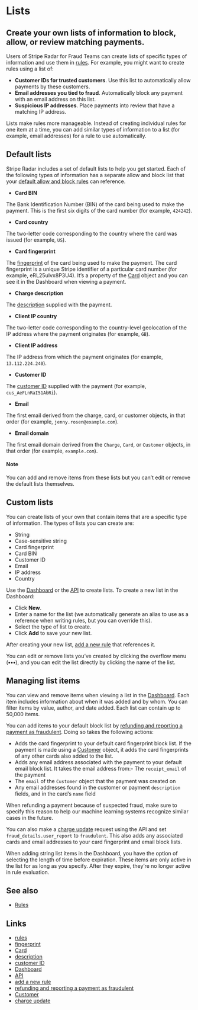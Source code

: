# Lists

## Create your own lists of information to block, allow, or review matching payments.

Users of Stripe Radar for Fraud Teams can create lists of specific types of
information and use them in [rules](https://docs.stripe.com/radar/rules). For
example, you might want to create rules using a list of:

- **Customer IDs for trusted customers**. Use this list to automatically allow
payments by these customers.
- **Email addresses you tied to fraud**. Automatically block any payment with an
email address on this list.
- **Suspicious IP addresses**. Place payments into review that have a matching
IP address.

Lists make rules more manageable. Instead of creating individual rules for one
item at a time, you can add similar types of information to a list (for example,
email addresses) for a rule to use automatically.

## Default lists

Stripe Radar includes a set of default lists to help you get started. Each of
the following types of information has a separate allow and block list that your
[default allow and block rules](https://docs.stripe.com/radar/rules) can
reference.

- **Card BIN**

The Bank Identification Number (BIN) of the card being used to make the payment.
This is the first six digits of the card number (for example, `424242`).
- **Card country**

The two-letter code corresponding to the country where the card was issued (for
example, `US`).
- **Card fingerprint**

The [fingerprint](https://docs.stripe.com/api#card_object-fingerprint) of the
card being used to make the payment. The card fingerprint is a unique Stripe
identifier of a particular card number (for example, eRL25uIvx8P3U4). It’s a
property of the [Card](https://docs.stripe.com/api#card_object) object and you
can see it in the Dashboard when viewing a payment.
- **Charge description**

The [description](https://docs.stripe.com/api#charge_object-description)
supplied with the payment.
- **Client IP country**

The two-letter code corresponding to the country-level geolocation of the IP
address where the payment originates (for example, `GB`).
- **Client IP address**

The IP address from which the payment originates (for example,
`13.112.224.240`).
- **Customer ID**

The [customer ID](https://docs.stripe.com/api#charge_object-customer) supplied
with the payment (for example, `cus_AeFLnRaI51AbRi`).
- **Email**

The first email derived from the charge, card, or customer objects, in that
order (for example, `jenny.rosen@example.com`).
- **Email domain**

The first email domain derived from the `Charge`, `Card`, or `Customer` objects,
in that order (for example, `example.com`).

#### Note

You can add and remove items from these lists but you can’t edit or remove the
default lists themselves.

## Custom lists

You can create lists of your own that contain items that are a specific type of
information. The types of lists you can create are:

- String
- Case-sensitive string
- Card fingerprint
- Card BIN
- Customer ID
- Email
- IP address
- Country

Use the [Dashboard](https://dashboard.stripe.com/test/radar/lists) or the
[API](https://docs.stripe.com/api/radar/value_lists/create) to create lists. To
create a new list in the Dashboard:

- Click **New**.
- Enter a name for the list (we automatically generate an alias to use as a
reference when writing rules, but you can override this).
- Select the type of list to create.
- Click **Add** to save your new list.

After creating your new list, [add a new
rule](https://docs.stripe.com/radar/rules/reference#lists) that references it.

You can edit or remove lists you’ve created by clicking the overflow menu
(**•••**), and you can edit the list directly by clicking the name of the list.

## Managing list items

You can view and remove items when viewing a list in the
[Dashboard](https://dashboard.stripe.com/test/radar/lists). Each item includes
information about when it was added and by whom. You can filter items by value,
author, and date added. Each list can contain up to 50,000 items.

You can add items to your default block list by [refunding and reporting a
payment as
fraudulent](https://docs.stripe.com/radar/risk-evaluation#feedback-on-risk-evaluations).
Doing so takes the following actions:

- Adds the card fingerprint to your default card fingerprint block list. If the
payment is made using a [Customer](https://docs.stripe.com/api#customer_object)
object, it adds the card fingerprints of any other cards also added to the list.
- Adds any email address associated with the payment to your default email block
list. It takes the email address from:- The `receipt_email` of the payment
- The `email` of the `Customer` object that the payment was created on
- Any email addresses found in the customer or payment `description` fields, and
in the card’s `name` field

When refunding a payment because of suspected fraud, make sure to specify this
reason to help our machine learning systems recognize similar cases in the
future.

You can also make a [charge
update](https://docs.stripe.com/api/charges/update#update_charge-fraud_details)
request using the API and set `fraud_details.user_report` to `fraudulent`. This
also adds any associated cards and email addresses to your card fingerprint and
email block lists.

When adding string list items in the Dashboard, you have the option of selecting
the length of time before expiration. These items are only active in the list
for as long as you specify. After they expire, they’re no longer active in rule
evaluation.

## See also

- [Rules](https://docs.stripe.com/radar/rules)

## Links

- [rules](https://docs.stripe.com/radar/rules)
- [fingerprint](https://docs.stripe.com/api#card_object-fingerprint)
- [Card](https://docs.stripe.com/api#card_object)
- [description](https://docs.stripe.com/api#charge_object-description)
- [customer ID](https://docs.stripe.com/api#charge_object-customer)
- [Dashboard](https://dashboard.stripe.com/test/radar/lists)
- [API](https://docs.stripe.com/api/radar/value_lists/create)
- [add a new rule](https://docs.stripe.com/radar/rules/reference#lists)
- [refunding and reporting a payment as
fraudulent](https://docs.stripe.com/radar/risk-evaluation#feedback-on-risk-evaluations)
- [Customer](https://docs.stripe.com/api#customer_object)
- [charge
update](https://docs.stripe.com/api/charges/update#update_charge-fraud_details)